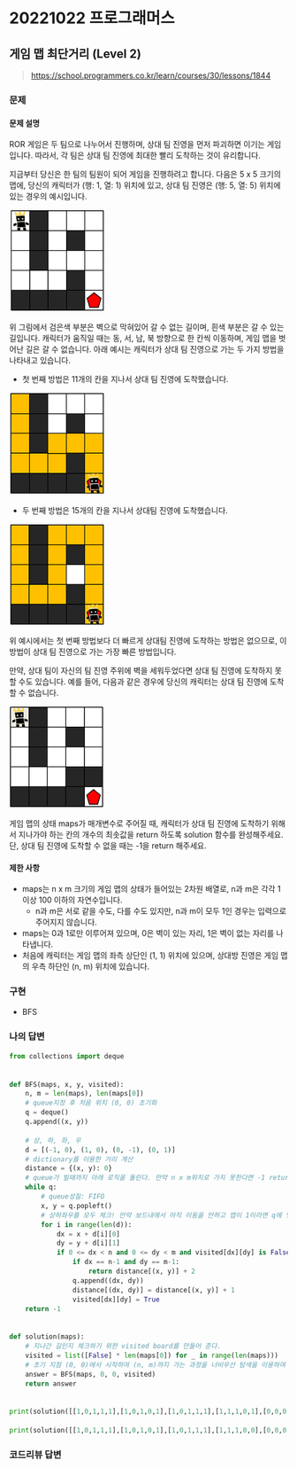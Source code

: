 # 20221022 프로그래머스

## 게임 맵 최단거리 (Level 2)
> https://school.programmers.co.kr/learn/courses/30/lessons/1844

### 문제
#### 문제 설명
ROR 게임은 두 팀으로 나누어서 진행하며, 상대 팀 진영을 먼저 파괴하면 이기는 게임입니다. 따라서, 각 팀은 상대 팀 진영에 최대한 빨리 도착하는 것이 유리합니다.

지금부터 당신은 한 팀의 팀원이 되어 게임을 진행하려고 합니다. 다음은 5 x 5 크기의 맵에, 당신의 캐릭터가 (행: 1, 열: 1) 위치에 있고, 상대 팀 진영은 (행: 5, 열: 5) 위치에 있는 경우의 예시입니다.

![](image/최단거리1_sxuruo.png)

위 그림에서 검은색 부분은 벽으로 막혀있어 갈 수 없는 길이며, 흰색 부분은 갈 수 있는 길입니다. 캐릭터가 움직일 때는 동, 서, 남, 북 방향으로 한 칸씩 이동하며, 게임 맵을 벗어난 길은 갈 수 없습니다.
아래 예시는 캐릭터가 상대 팀 진영으로 가는 두 가지 방법을 나타내고 있습니다.

- 첫 번째 방법은 11개의 칸을 지나서 상대 팀 진영에 도착했습니다.

![](image/최단거리2_hnjd3b.png)

- 두 번째 방법은 15개의 칸을 지나서 상대팀 진영에 도착했습니다.

![](image/최단거리3_ntxygd.png)

위 예시에서는 첫 번째 방법보다 더 빠르게 상대팀 진영에 도착하는 방법은 없으므로, 이 방법이 상대 팀 진영으로 가는 가장 빠른 방법입니다.

만약, 상대 팀이 자신의 팀 진영 주위에 벽을 세워두었다면 상대 팀 진영에 도착하지 못할 수도 있습니다. 예를 들어, 다음과 같은 경우에 당신의 캐릭터는 상대 팀 진영에 도착할 수 없습니다.

![](image/최단거리4_of9xfg.png)

게임 맵의 상태 maps가 매개변수로 주어질 때, 캐릭터가 상대 팀 진영에 도착하기 위해서 지나가야 하는 칸의 개수의 최솟값을 return 하도록 solution 함수를 완성해주세요. 단, 상대 팀 진영에 도착할 수 없을 때는 -1을 return 해주세요.

#### 제한 사항
- maps는 n x m 크기의 게임 맵의 상태가 들어있는 2차원 배열로, n과 m은 각각 1 이상 100 이하의 자연수입니다.
  - n과 m은 서로 같을 수도, 다를 수도 있지만, n과 m이 모두 1인 경우는 입력으로 주어지지 않습니다.
- maps는 0과 1로만 이루어져 있으며, 0은 벽이 있는 자리, 1은 벽이 없는 자리를 나타냅니다.
- 처음에 캐릭터는 게임 맵의 좌측 상단인 (1, 1) 위치에 있으며, 상대방 진영은 게임 맵의 우측 하단인 (n, m) 위치에 있습니다.

### 구현
- BFS

### 나의 답변
```python
from collections import deque


def BFS(maps, x, y, visited):
    n, m = len(maps), len(maps[0])
    # queue지정 후 처음 위치 (0, 0) 초기화
    q = deque()
    q.append((x, y))
    
    # 상, 하, 좌, 우
    d = [(-1, 0), (1, 0), (0, -1), (0, 1)]
    # dictionary를 이용한 거리 계산
    distance = {(x, y): 0}
    # queue가 빌때까지 아래 로직을 돌린다. 만약 n x m위치로 가지 못한다면 -1 return
    while q:
        # queue성질: FIFO
        x, y = q.popleft()
        # 상하좌우를 모두 체크! 만약 보드내에서 아직 이동을 안하고 맵이 1이라면 q에 넣어주고 거리 + 1해줌, 그리고 visited 보드에 False -> True로 변경하는 알고리즘 
        for i in range(len(d)):
            dx = x + d[i][0]
            dy = y + d[i][1]
            if 0 <= dx < n and 0 <= dy < m and visited[dx][dy] is False and maps[dx][dy] == 1:
                if dx == n-1 and dy == m-1:
                    return distance[(x, y)] + 2
                q.append((dx, dy))
                distance[(dx, dy)] = distance[(x, y)] + 1
                visited[dx][dy] = True
    return -1


def solution(maps):
    # 지나간 길인지 체크하기 위한 visited board를 만들어 준다.
    visited = list([False] * len(maps[0]) for _ in range(len(maps)))
    # 초기 지점 (0, 0)에서 시작하여 (n, m)까지 가는 과정을 너비우선 탐색을 이용하여 찾는다.
    answer = BFS(maps, 0, 0, visited)
    return answer


print(solution([[1,0,1,1,1],[1,0,1,0,1],[1,0,1,1,1],[1,1,1,0,1],[0,0,0,0,1]]))

print(solution([[1,0,1,1,1],[1,0,1,0,1],[1,0,1,1,1],[1,1,1,0,0],[0,0,0,0,1]]))
```

### 코드리뷰 답변
```
```